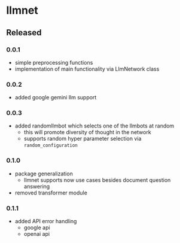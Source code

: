 # llmnet

## Released

### 0.0.1

- simple preprocessing functions
- implementation of main functionality via LlmNetwork class

### 0.0.2

- added google gemini llm support

### 0.0.3

- added randomllmbot which selects one of the llmbots at random
    - this will promote diversity of thought in the network
    - supports random hyper parameter selection via `random_configuration`

### 0.1.0

- package generalization
  - llmnet supports now use cases besides document question answering
- removed transformer module

### 0.1.1

- added API error handling
  - google api
  - openai api